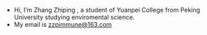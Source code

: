 - Hi, I’m Zhang Zhiping , a student of Yuanpei College from Peking University studying enviromental science.
- My email is zzpimmune@163.com

<!---
eximanity/eximanity is a ✨ special ✨ repository because its `README.md` (this file) appears on your GitHub profile.
You can click the Preview link to take a look at your changes.
--->
